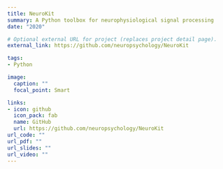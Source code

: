 ```yaml
---
title: NeuroKit
summary: A Python toolbox for neurophysiological signal processing
date: "2020"

# Optional external URL for project (replaces project detail page).
external_link: https://github.com/neuropsychology/NeuroKit

tags:
- Python

image:
  caption: ""
  focal_point: Smart

links:
- icon: github
  icon_pack: fab
  name: GitHub
  url: https://github.com/neuropsychology/NeuroKit
url_code: ""
url_pdf: ""
url_slides: ""
url_video: ""
---
```

